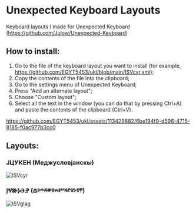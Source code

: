 # Unexpected Keyboard Layouts
Keyboard layouts I made for Unexpected Keyboard (https://github.com/Julow/Unexpected-Keyboard)

## How to install:
1. Go to the file of the keyboard layout you want to install (for example, https://github.com/EGYT5453/ukl/blob/main/ISVcyr.xml);
2. Copy the contents of the file into the clipboard;
3. Go to the settings menu of Unexpected Keyboard;
4. Press "Add an alternate layout";
5. Choose "Custom layout";
6. Select all the text in the window (you can do that by pressing Ctrl+A) and paste the contents of the clipboard (Ctrl+V).

https://github.com/EGYT5453/ukl/assets/113429882/6be194f9-d596-4715-8185-f0ac977b3cc0

## Layouts:

### ЈЦУКЕН (Меджусловјанскы)
![ISVcyr](https://github.com/EGYT5453/ukl/assets/113429882/228f1289-468b-4925-8ad3-624e80b05aff)

### ⰬⰜⰖⰍⰅⰐ (Ⱞⰵⰴⰶⱆⱄⰾⱁⰲⱝⱀⱄⰽⱐⰹ)
![ISVglag](https://github.com/EGYT5453/ukl/assets/113429882/dbc6150b-bd92-429e-8ea1-8b6f1fd86bea)
